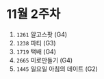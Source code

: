 # 11월 2주차
1. `1261` 알고스팟 (G4)
2. `1238` 파티 (G3) 
3. `1719` 택배 (G4)
4. `2665` 미로만들기 (G4)
5. `1445` 일요일 아침의 데이트 (G2)
